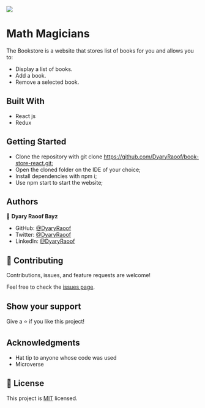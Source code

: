 ![](https://img.shields.io/badge/Microverse-blueviolet)

# Math Magicians

The Bookstore is a website that stores list of books for you and allows you to:

- Display a list of books.
- Add a book.
- Remove a selected book.

## Built With

- React js
- Redux
## Getting Started

- Clone the repository with git clone https://github.com/DyaryRaoof/book-store-react.git;
- Open the cloned folder on the IDE of your choice;
- Install dependencies with npm i;
- Use npm start to start the website;
## Authors

👤 **Dyary Raoof Bayz**

- GitHub: [@DyaryRaoof](https://github.com/DyaryRaoof)
- Twitter: [@DyaryRaoof](https://twitter.com/DyaryRaoof)
- LinkedIn: [@DyaryRaoof](https://linkedin.com/in/DyaryRaoof)

## 🤝 Contributing

Contributions, issues, and feature requests are welcome!

Feel free to check the [issues page](../../issues/).

## Show your support

Give a ⭐️ if you like this project!

## Acknowledgments

- Hat tip to anyone whose code was used
- Microverse

## 📝 License

This project is [MIT](./MIT.md) licensed.
